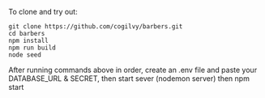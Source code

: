 
To clone and try out:


```
git clone https://github.com/cogilvy/barbers.git
cd barbers
npm install
npm run build
node seed
```


After running commands above in order, create an .env file and paste your DATABASE_URL & SECRET, then start sever (nodemon server) then npm start

